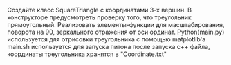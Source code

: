 Создайте класс SquareTriangle с координатами 3-х вершин. В конструкторе предусмотреть проверку того, что треугольник прямоугольный. Реализовать элементы-функции для масштабирования, поворота на 90, зеркального отражения от оси ординат.
Python(main.py) используется для отрисовки треугольника с помощью matplotlib'a
main.sh используется для запуска питона после запуска с++ файла, координаты треугольника хранятся в "Coordinate.txt"
